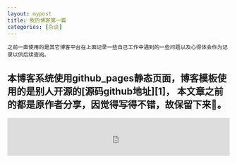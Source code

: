 ```yaml
---
layout: mypost
title: 我的博客第一篇
categories: [杂谈]
---
```

    之前一直使用的是其它博客平台在上面记录一些自己工作中遇到的一些问题以及心得体会作为记录以供后续查阅。
本博客系统使用github_pages静态页面，博客模板使用的是别人开源的[源码github地址][1]，
本文章之前的都是原作者分享，因觉得写得不错，故保留下来🙂。
----------------------
<iframe src="https://freetyst.nf.migu.cn/public%2Fproduct9th%2Fproduct45%2F2022%2F05%2F2717%2F2022%E5%B9%B405%E6%9C%8827%E6%97%A509%E7%82%B909%E5%88%86%E7%B4%A7%E6%80%A5%E5%86%85%E5%AE%B9%E5%87%86%E5%85%A5%E7%BA%B5%E6%A8%AA%E4%B8%96%E4%BB%A317%E9%A6%96936877%2F%E5%85%A8%E6%9B%B2%E8%AF%95%E5%90%AC%2FMp3_64_22_16%2F60054704518174847.mp3?Key=77b4118c0a8fa86a&Tim=1690181751223&channelid=01&msisdn=4e2807b831264ebda29ea42ac62a4886" frameborder="0" width="100%" height="86px" ></iframe>
